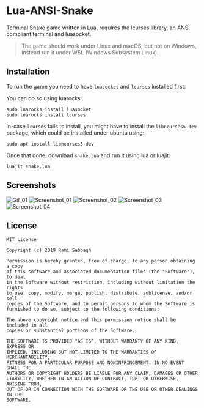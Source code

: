 # Lua-ANSI-Snake
Terminal Snake game written in Lua, requires the lcurses library, an ANSI compliant terminal and luasocket.

> The game should work under Linux and macOS, but not on Windows, instead run it under WSL (Windows Subsystem Linux).

## Installation

To run the game you need to have `luasocket` and `lcurses` installed first.

You can do so using luarocks:

```
sudo luarocks install luasocket
sudo luarocks install lcurses
```

In-case `lcurses` fails to install, you might have to install the `libncurses5-dev` package, which could be installed under ubuntu using:

```
sudo apt install libncurses5-dev
```

Once that done, download `snake.lua` and run it using lua or luajit:

```
luajit snake.lua
```

## Screenshots

![Gif_01](https://github.com/RamiLego4Game/Lua-ANSI-Snake/raw/master/Media/Gif_01.gif)
![Screenshot_01](https://github.com/RamiLego4Game/Lua-ANSI-Snake/raw/master/Media/Screenshot_01.png)
![Screenshot_02](https://github.com/RamiLego4Game/Lua-ANSI-Snake/raw/master/Media/Screenshot_02.png)
![Screenshot_03](https://github.com/RamiLego4Game/Lua-ANSI-Snake/raw/master/Media/Screenshot_03.png)
![Screenshot_04](https://github.com/RamiLego4Game/Lua-ANSI-Snake/raw/master/Media/Screenshot_04.png)

## License

```
MIT License

Copyright (c) 2019 Rami Sabbagh

Permission is hereby granted, free of charge, to any person obtaining a copy
of this software and associated documentation files (the "Software"), to deal
in the Software without restriction, including without limitation the rights
to use, copy, modify, merge, publish, distribute, sublicense, and/or sell
copies of the Software, and to permit persons to whom the Software is
furnished to do so, subject to the following conditions:

The above copyright notice and this permission notice shall be included in all
copies or substantial portions of the Software.

THE SOFTWARE IS PROVIDED "AS IS", WITHOUT WARRANTY OF ANY KIND, EXPRESS OR
IMPLIED, INCLUDING BUT NOT LIMITED TO THE WARRANTIES OF MERCHANTABILITY,
FITNESS FOR A PARTICULAR PURPOSE AND NONINFRINGEMENT. IN NO EVENT SHALL THE
AUTHORS OR COPYRIGHT HOLDERS BE LIABLE FOR ANY CLAIM, DAMAGES OR OTHER
LIABILITY, WHETHER IN AN ACTION OF CONTRACT, TORT OR OTHERWISE, ARISING FROM,
OUT OF OR IN CONNECTION WITH THE SOFTWARE OR THE USE OR OTHER DEALINGS IN THE
SOFTWARE.

```